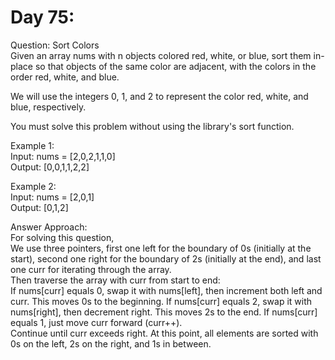 # Day 75:
Question: Sort Colors<br/>
Given an array nums with n objects colored red, white, or blue, sort them in-place so that objects of the same color are adjacent, with the colors in the order red, white, and blue.<br/>

We will use the integers 0, 1, and 2 to represent the color red, white, and blue, respectively.<br/>

You must solve this problem without using the library's sort function.<br/>

 

Example 1:<br/>
Input: nums = [2,0,2,1,1,0]<br/>
Output: [0,0,1,1,2,2]<br/>

Example 2:<br/>
Input: nums = [2,0,1]<br/>
Output: [0,1,2]<br/>

Answer Approach:<br/>
For solving this question,<br/>
We use three pointers, first one left for the boundary of 0s (initially at the start), second one right for the boundary of 2s (initially at the end), and last one curr for iterating through the array.<br/>
Then traverse the array with curr from start to end:<br/>
If nums[curr] equals 0, swap it with nums[left], then increment both left and curr. This moves 0s to the beginning. If nums[curr] equals 2, swap it with nums[right], then decrement right. This moves 2s to the end. If nums[curr] equals 1, just move curr forward (curr++).<br/>
Continue until curr exceeds right. At this point, all elements are sorted with 0s on the left, 2s on the right, and 1s in between.
<br/>